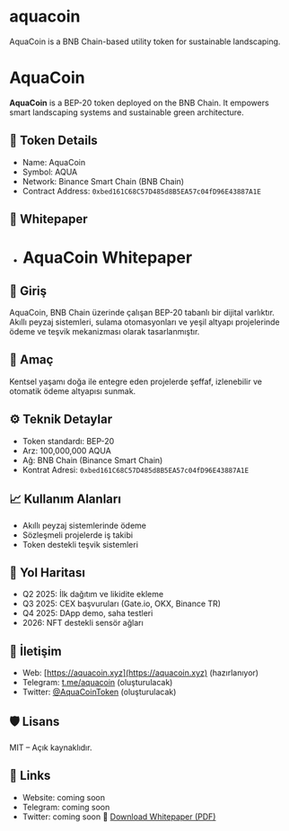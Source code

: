 # aquacoin
AquaCoin is a BNB Chain-based utility token for sustainable landscaping.
# AquaCoin

**AquaCoin** is a BEP-20 token deployed on the BNB Chain. It empowers smart landscaping systems and sustainable green architecture.

## 🌱 Token Details
- Name: AquaCoin
- Symbol: AQUA
- Network: Binance Smart Chain (BNB Chain)
- Contract Address: `0xbed161C68C57D485d8B5EA57c04fD96E43887A1E`

## 📃 Whitepaper
- # AquaCoin Whitepaper

## 🔷 Giriş
AquaCoin, BNB Chain üzerinde çalışan BEP-20 tabanlı bir dijital varlıktır. Akıllı peyzaj sistemleri, sulama otomasyonları ve yeşil altyapı projelerinde ödeme ve teşvik mekanizması olarak tasarlanmıştır.

## 🌱 Amaç
Kentsel yaşamı doğa ile entegre eden projelerde şeffaf, izlenebilir ve otomatik ödeme altyapısı sunmak.

## ⚙️ Teknik Detaylar
- Token standardı: BEP-20
- Arz: 100,000,000 AQUA
- Ağ: BNB Chain (Binance Smart Chain)
- Kontrat Adresi: `0xbed161C68C57D485d8B5EA57c04fD96E43887A1E`

## 📈 Kullanım Alanları
- Akıllı peyzaj sistemlerinde ödeme
- Sözleşmeli projelerde iş takibi
- Token destekli teşvik sistemleri

## 🧭 Yol Haritası
- Q2 2025: İlk dağıtım ve likidite ekleme
- Q3 2025: CEX başvuruları (Gate.io, OKX, Binance TR)
- Q4 2025: DApp demo, saha testleri
- 2026: NFT destekli sensör ağları

## 💬 İletişim
- Web: [https://aquacoin.xyz](https://aquacoin.xyz) (hazırlanıyor)
- Telegram: [t.me/aquacoin](https://t.me/aquacoin) (oluşturulacak)
- Twitter: [@AquaCoinToken](https://twitter.com/) (oluşturulacak)

## 🛡️ Lisans
MIT – Açık kaynaklıdır.


## 🔗 Links
- Website: coming soon
- Telegram: coming soon
- Twitter: coming soon
📄 [Download Whitepaper (PDF)](./whitepaper.pdf)
